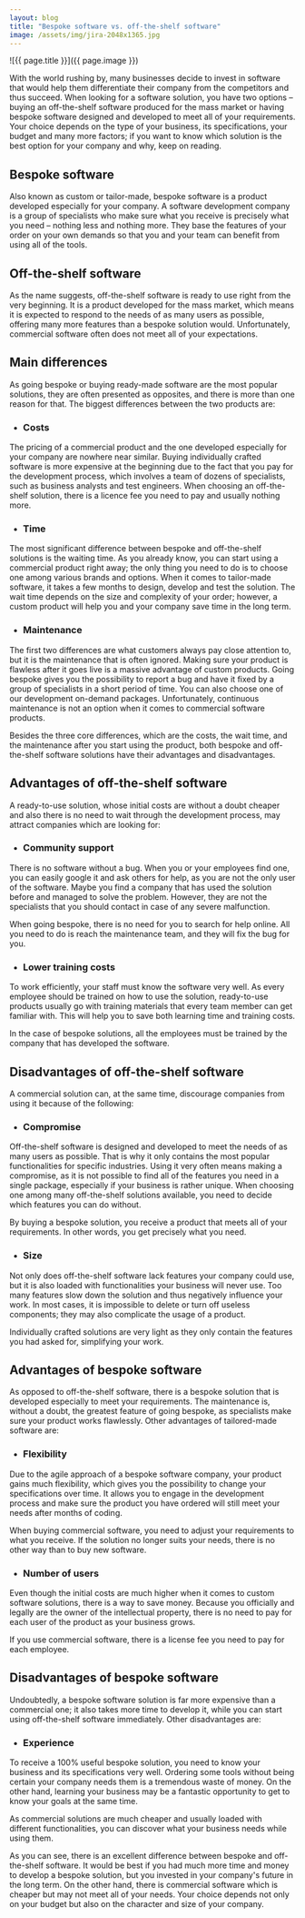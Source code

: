 ```yaml
---
layout: blog
title: "Bespoke software vs. off-the-shelf software"
image: /assets/img/jira-2048x1365.jpg
---
```

![{{ page.title }}]({{ page.image }})


With the world rushing by, many businesses decide to invest in software that would help them differentiate their company from the competitors and thus succeed. When looking for a software solution, you have two options – buying an off-the-shelf software produced for the mass market or having bespoke software designed and developed to meet all of your requirements. Your choice depends on the type of your business, its specifications, your budget and many more factors; if you want to know which solution is the best option for your company and why, keep on reading.

## Bespoke software
Also known as custom or tailor-made, bespoke software is a product developed especially for your company. A software development company is a group of specialists who make sure what you receive is precisely what you need – nothing less and nothing more. They base the features of your order on your own demands so that you and your team can benefit from using all of the tools.

## Off-the-shelf software
As the name suggests, off-the-shelf software is ready to use right from the very beginning. It is a product developed for the mass market, which means it is expected to respond to the needs of as many users as possible, offering many more features than a bespoke solution would. Unfortunately, commercial software often does not meet all of your expectations.

## Main differences
As going bespoke or buying ready-made software are the most popular solutions, they are often presented as opposites, and there is more than one reason for that. The biggest differences between the two products are:

- ### Costs
The pricing of a commercial product and the one developed especially for your company are nowhere near similar. Buying individually crafted software is more expensive at the beginning due to the fact that you pay for the development process, which involves a team of dozens of specialists, such as business analysts and test engineers. When choosing an off-the-shelf solution, there is a licence fee you need to pay and usually nothing more.

- ### Time
The most significant difference between bespoke and off-the-shelf solutions is the waiting time. As you already know, you can start using a commercial product right away; the only thing you need to do is to choose one among various brands and options. When it comes to tailor-made software, it takes a few months to design, develop and test the solution. The wait time depends on the size and complexity of your order; however, a custom product will help you and your company save time in the long term.

- ### Maintenance
The first two differences are what customers always pay close attention to, but it is the maintenance that is often ignored. Making sure your product is flawless after it goes live is a massive advantage of custom products. Going bespoke gives you the possibility to report a bug and have it fixed by a group of specialists in a short period of time. You can also choose one of our development on-demand packages. Unfortunately, continuous maintenance is not an option when it comes to commercial software products.

Besides the three core differences, which are the costs, the wait time, and the maintenance after you start using the product, both bespoke and off-the-shelf software solutions have their advantages and disadvantages.

## Advantages of off-the-shelf software
A ready-to-use solution, whose initial costs are without a doubt cheaper and also there is no need to wait through the development process, may attract companies which are looking for:

- ### Community support
There is no software without a bug. When you or your employees find one, you can easily google it and ask others for help, as you are not the only user of the software. Maybe you find a company that has used the solution before and managed to solve the problem. However, they are not the specialists that you should contact in case of any severe malfunction.

When going bespoke, there is no need for you to search for help online. All you need to do is reach the maintenance team, and they will fix the bug for you.

- ### Lower training costs
To work efficiently, your staff must know the software very well. As every employee should be trained on how to use the solution, ready-to-use products usually go with training materials that every team member can get familiar with. This will help you to save both learning time and training costs.

In the case of bespoke solutions, all the employees must be trained by the company that has developed the software.

## Disadvantages of off-the-shelf software
A commercial solution can, at the same time, discourage companies from using it because of the following:

- ### Compromise
Off-the-shelf software is designed and developed to meet the needs of as many users as possible. That is why it only contains the most popular functionalities for specific industries. Using it very often means making a compromise, as it is not possible to find all of the features you need in a single package, especially if your business is rather unique. When choosing one among many off-the-shelf solutions available, you need to decide which features you can do without.

By buying a bespoke solution, you receive a product that meets all of your requirements. In other words, you get precisely what you need.

- ### Size
Not only does off-the-shelf software lack features your company could use, but it is also loaded with functionalities your business will never use. Too many features slow down the solution and thus negatively influence your work. In most cases, it is impossible to delete or turn off useless components; they may also complicate the usage of a product.

Individually crafted solutions are very light as they only contain the features you had asked for, simplifying your work.

## Advantages of bespoke software
As opposed to off-the-shelf software, there is a bespoke solution that is developed especially to meet your requirements. The maintenance is, without a doubt, the greatest feature of going bespoke, as specialists make sure your product works flawlessly. Other advantages of tailored-made software are:

- ### Flexibility
Due to the agile approach of a bespoke software company, your product gains much flexibility, which gives you the possibility to change your specifications over time. It allows you to engage in the development process and make sure the product you have ordered will still meet your needs after months of coding.

When buying commercial software, you need to adjust your requirements to what you receive. If the solution no longer suits your needs, there is no other way than to buy new software.

- ### Number of users
Even though the initial costs are much higher when it comes to custom software solutions, there is a way to save money. Because you officially and legally are the owner of the intellectual property, there is no need to pay for each user of the product as your business grows.

If you use commercial software, there is a license fee you need to pay for each employee.

## Disadvantages of bespoke software
Undoubtedly, a bespoke software solution is far more expensive than a commercial one; it also takes more time to develop it, while you can start using off-the-shelf software immediately. Other disadvantages are:

- ### Experience
To receive a 100% useful bespoke solution, you need to know your business and its specifications very well. Ordering some tools without being certain your company needs them is a tremendous waste of money. On the other hand, learning your business may be a fantastic opportunity to get to know your goals at the same time.

As commercial solutions are much cheaper and usually loaded with different functionalities, you can discover what your business needs while using them.

As you can see, there is an excellent difference between bespoke and off-the-shelf software. It would be best if you had much more time and money to develop a bespoke solution, but you invested in your company's future in the long term. On the other hand, there is commercial software which is cheaper but may not meet all of your needs. Your choice depends not only on your budget but also on the character and size of your company.

